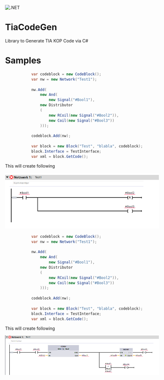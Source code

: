 ![.NET](https://github.com/dotnetprojects/TiaCodeGen/workflows/.NET/badge.svg)

# TiaCodeGen
Library to Generate TIA KOP Code via C#

# Samples

```csharp
            var codeblock = new CodeBlock();
            var nw = new Network("Test1");

            nw.Add(
                new And(
                    new Signal("#Bool1"),
                new Distributor
                (
                    new RCoil(new Signal("#Bool2")),
                    new Coil(new Signal("#Bool3"))
                )));

            codeblock.Add(nw);

            var block = new Block("Test", "blabla", codeblock);
            block.Interface = TestInterface;
            var xml = block.GetCode();
```

This will create following

![](sample1.png)

```csharp
            var codeblock = new CodeBlock();
            var nw = new Network("Test1");

            nw.Add(
                new And(
                    new Signal("#Bool1"),
                new Distributor
                (
                    new RCoil(new Signal("#Bool2")),
                    new Coil(new Signal("#Bool3"))
                )));

            codeblock.Add(nw);

            var block = new Block("Test", "blabla", codeblock);
            block.Interface = TestInterface;
            var xml = block.GetCode();
```

This will create following

![](sample2.png)
